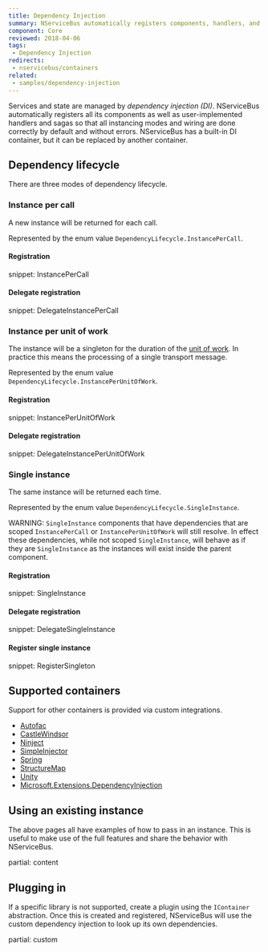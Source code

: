 ```yaml
---
title: Dependency Injection
summary: NServiceBus automatically registers components, handlers, and sagas.
component: Core
reviewed: 2018-04-06
tags:
 - Dependency Injection
redirects:
 - nservicebus/containers
related:
 - samples/dependency-injection
---
```


Services and state are managed by _dependency injection (DI)_. NServiceBus automatically registers all its components as well as user-implemented handlers and sagas so that all instancing modes and wiring are done correctly by default and without errors. NServiceBus has a built-in DI container, but it can be replaced by another container.


## Dependency lifecycle

There are three modes of dependency lifecycle.


### Instance per call

A new instance will be returned for each call.

Represented by the enum value `DependencyLifecycle.InstancePerCall`.


#### Registration

snippet: InstancePerCall


#### Delegate registration

snippet: DelegateInstancePerCall


### Instance per unit of work

The instance will be a singleton for the duration of the [unit of work](/nservicebus/pipeline/unit-of-work.md). In practice this means the processing of a single transport message.

Represented by the enum value `DependencyLifecycle.InstancePerUnitOfWork`.


#### Registration

snippet: InstancePerUnitOfWork


#### Delegate registration

snippet: DelegateInstancePerUnitOfWork


### Single instance

The same instance will be returned each time.

Represented by the enum value `DependencyLifecycle.SingleInstance`.

WARNING: `SingleInstance` components that have dependencies that are scoped `InstancePerCall` or `InstancePerUnitOfWork` will still resolve. In effect these dependencies, while not scoped `SingleInstance`, will behave as if they are `SingleInstance` as the instances will exist inside the parent component.


#### Registration

snippet: SingleInstance


#### Delegate registration

snippet: DelegateSingleInstance


#### Register single instance

snippet: RegisterSingleton


## Supported containers

Support for other containers is provided via custom integrations.

 * [Autofac](autofac.md)
 * [CastleWindsor](castlewindsor.md)
 * [Ninject](ninject.md)
 * [SimpleInjector](simpleinjector.md)
 * [Spring](spring.md)
 * [StructureMap](structuremap.md)
 * [Unity](unity.md)
 * [Microsoft.Extensions.DependencyInjection](msdependencyinjection.md)


## Using an existing instance

The above pages all have examples of how to pass in an instance. This is useful to make use of the full features and share the behavior with NServiceBus.


partial: content


## Plugging in

If a specific library is not supported, create a plugin using the `IContainer` abstraction. Once this is created and registered, NServiceBus will use the custom dependency injection to look up its own dependencies.

partial: custom
